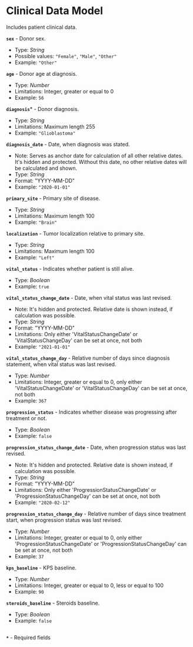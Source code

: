 # Clinical Data Model
Includes patient clinical data.

**`sex`** - Donor sex.
- Type: _String_
- Possible values: `"Female"`, `"Male"`, `"Other"`
- Example: `"Other"`

**`age`** - Donor age at diagnosis.
- Type: _Number_
- Limitations: Integer, greater or equal to 0
- Example: `56`

**`diagnosis`*** - Donor diagnosis.
- Type: _String_
- Limitations: Maximum length 255
- Example: `"Glioblastoma"`

**`diagnosis_date`** - Date, when diagnosis was stated.
- Note: Serves as anchor date for calculation of all other relative dates. It's hidden and protected. Without this date, no other relative dates will be calculated and shown.
- Type: _String_
- Format: "YYYY-MM-DD"
- Example: `"2020-01-01"`

**`primary_site`** - Primary site of disease.
- Type: _String_
- Limitations: Maximum length 100
- Example: `"Brain"`

**`localization`** - Tumor localization relative to primary site.
- Type: _String_
- Limitations: Maximum length 100
- Example: `"Left"`

**`vital_status`** - Indicates whether patient is still alive.
- Type: _Boolean_
- Example: `true`

**`vital_status_change_date`** - Date, when vital status was last revised.
- Note: It's hidden and protected. Relative date is shown instead, if calculation was possible.
- Type: _String_
- Format: "YYYY-MM-DD"
- Limitations: Only either 'VitalStatusChangeDate' or 'VitalStatusChangeDay' can be set at once, not both
- Example: `"2021-01-01"`

**`vital_status_change_day`** - Relative number of days since diagnosis statement, when vital status was last revised.
- Type: _Number_
- Limitations: Integer, greater or equal to 0, only either 'VitalStatusChangeDate' or 'VitalStatusChangeDay' can be set at once, not both
- Example: `367`

**`progression_status`** - Indicates whether disease was progressing after treatment or not.
- Type: _Boolean_
- Example: `false`

**`progression_status_change_date`** - Date, when progression status was last revised.
- Note: It's hidden and protected. Relative date is shown instead, if calculation was possible.
- Type: _String_
- Format: "YYYY-MM-DD"
- Limitations: Only either 'ProgressionStatusChangeDate' or 'ProgressionStatusChangeDay' can be set at once, not both
- Example: `"2020-02-12"`

**`progression_status_change_day`** - Relative number of days since treatment start, when progression status was last revised.
- Type: _Number_
- Limitations: Integer, greater or equal to 0, only either 'ProgressionStatusChangeDate' or 'ProgressionStatusChangeDay' can be set at once, not both
- Example: `37`

**`kps_baseline`** - KPS baseline.
- Type: _Number_
- Limitations: Integer, greater or equal to 0, less or equal to 100
- Example: `90`

**`steroids_baseline`** - Steroids baseline.
- Type: _Boolean_
- Example: `false`

##
**`*`** - Required fields
